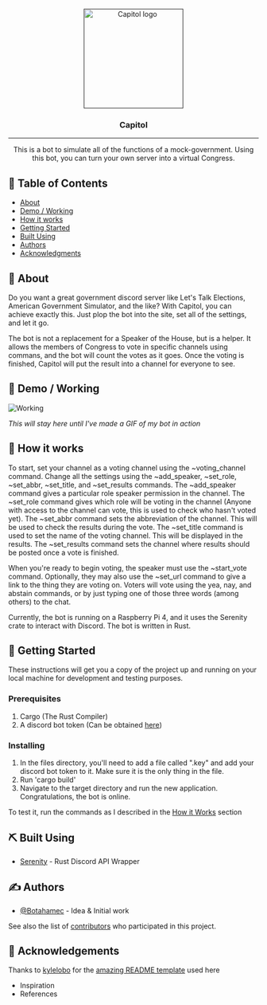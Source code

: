 <p align="center">
  <a href="" rel="noopener">
 <img width=200px height=200px src="https://cdn.discordapp.com/attachments/533798667358830592/628085799291977728/capitol.png" alt="Capitol logo"></a>
</p>

<h3 align="center">Capitol</h3>

---

<p align="center"> This is a bot to simulate all of the functions of a mock-government. Using this bot, you can turn your own server into a virtual Congress.
    <br> 
</p>

## 📝 Table of Contents
+ [About](#about)
+ [Demo / Working](#demo)
+ [How it works](#working)
+ [Getting Started](#getting_started)
+ [Built Using](#built_using)
+ [Authors](#authors)
+ [Acknowledgments](#acknowledgement)

## 🧐 About <a name = "about"></a>
Do you want a great government discord server like Let's Talk Elections, American Government Simulator, and the like? With Capitol, you can achieve exactly this. Just plop the bot into the site, set all of the settings, and let it go.

The bot is not a replacement for a Speaker of the House, but is a helper. It allows the members of Congress to vote in specific channels using commans, and the bot will count the votes as it goes. Once the voting is finished, Capitol will put the result into a channel for everyone to see.

## 🎥 Demo / Working <a name = "demo"></a>
![Working](https://media.giphy.com/media/20NLMBm0BkUOwNljwv/giphy.gif)

*This will stay here until I've made a GIF of my bot in action*

## 💭 How it works <a name = "working"></a>

To start, set your channel as a voting channel using the ~voting_channel command. Change all the settings using the ~add_speaker, ~set_role, ~set_abbr, ~set_title, and ~set_results commands. The ~add_speaker command gives a particular role speaker permission in the channel. The ~set_role command gives which role will be voting in the channel (Anyone with access to the channel can vote, this is used to check who hasn't voted yet). The ~set_abbr command sets the abbreviation of the channel. This will be used to check the results during the vote. The ~set_title command is used to set the name of the voting channel. This will be displayed in the results. The ~set_results command sets the channel where results should be posted once a vote is finished.

When you're ready to begin voting, the speaker must use the ~start_vote command. Optionally, they may also use the ~set_url command to give a link to the thing they are voting on. Voters will vote using the yea, nay, and abstain commands, or by just typing one of those three words (among others) to the chat.

Currently, the bot is running on a Raspberry Pi 4, and it uses the Serenity crate to interact with Discord. The bot is written in Rust.

## 🏁 Getting Started <a name = "getting_started"></a>
These instructions will get you a copy of the project up and running on your local machine for development and testing purposes.

### Prerequisites

1. Cargo (The Rust Compiler)
2. A discord bot token (Can be obtained [here](https://discordapp.com/developers/applications/))

### Installing

1. In the files directory, you'll need to add a file called ".key" and add your discord bot token to it. Make sure it is the only thing in the file.
2. Run 'cargo build'
3. Navigate to the target directory and run the new application. Congratulations, the bot is online.

To test it, run the commands as I described in the [How it Works](#working) section

## ⛏️ Built Using <a name = "built_using"></a>
+ [Serenity](https://www.github.com/serenity-rs/serenity) - Rust Discord API Wrapper

## ✍️ Authors <a name = "authors"></a>
+ [@Botahamec](https://github.com/Botahamec) - Idea & Initial work

See also the list of [contributors](https://github.com/Botahamec/discord_gov_bot/contributors) who participated in this project.

## 🎉 Acknowledgements <a name = "acknowledgement"></a>
Thanks to [kylelobo](https://www.github.com/kylelobo) for the [amazing README template](https://github.com/kylelobo/The-Documentation-Compendium/blob/master/en/README_TEMPLATES/Bot.md) used here
+ Inspiration
+ References
